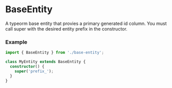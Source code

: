 # BaseEntity

A typeorm base entity that provies a primary generated id column. You must call super with the desired entity prefix in the constructor.

### Example

```ts
import { BaseEntity } from './base-entity';

class MyEntity extends BaseEntity {
  constructor() {
    super('prefix_');
  }
}
```
